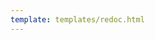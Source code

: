 ```yaml
---
template: templates/redoc.html
---
```


<redoc spec-url="{{base_path}}/apis/restapis/org-application-management.yaml"></redoc>
